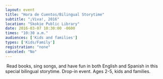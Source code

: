 ```yaml
---
layout: event
title: "Hora de Cuentos/Bilingual Storytime"
subtitle: "¡Viva!, 2016"
location: "Skokie Public Library"
date: 2016-03-07 10:30:00 -0600
times: "10:30 a.m."
audiences: ['Kids and families']
types: ['Kids/Family']
registration: "none"
canceled: "No"
---
```

 Read books, sing songs, and have fun in both English and Spanish in this special bilingual storytime. Drop-in event. Ages 2-5, kids and families.
